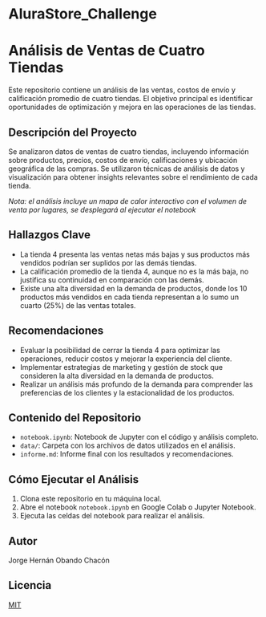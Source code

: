# AluraStore_Challenge
# Análisis de Ventas de Cuatro Tiendas

Este repositorio contiene un análisis de las ventas, costos de envío y calificación promedio de cuatro tiendas. El objetivo principal es identificar oportunidades de optimización y mejora en las operaciones de las tiendas.

## Descripción del Proyecto

Se analizaron datos de ventas de cuatro tiendas, incluyendo información sobre productos, precios, costos de envío, calificaciones y ubicación geográfica de las compras. Se utilizaron técnicas de análisis de datos y visualización para obtener insights relevantes sobre el rendimiento de cada tienda.

_Nota: el análisis incluye un mapa de calor interactivo con el volumen de venta por lugares, se desplegará al ejecutar el notebook_

## Hallazgos Clave

* La tienda 4 presenta las ventas netas más bajas y sus productos más vendidos podrían ser suplidos por las demás tiendas.
* La calificación promedio de la tienda 4, aunque no es la más baja, no justifica su continuidad en comparación con las demás.
* Existe una alta diversidad en la demanda de productos, donde los 10 productos más vendidos en cada tienda representan a lo sumo un cuarto (25%) de las ventas totales.

## Recomendaciones

* Evaluar la posibilidad de cerrar la tienda 4 para optimizar las operaciones, reducir costos y mejorar la experiencia del cliente.
* Implementar estrategias de marketing y gestión de stock que consideren la alta diversidad en la demanda de productos.
* Realizar un análisis más profundo de la demanda para comprender las preferencias de los clientes y la estacionalidad de los productos.

## Contenido del Repositorio

* `notebook.ipynb`: Notebook de Jupyter con el código y análisis completo.
* `data/`: Carpeta con los archivos de datos utilizados en el análisis.
* `informe.md`: Informe final con los resultados y recomendaciones.

## Cómo Ejecutar el Análisis

1. Clona este repositorio en tu máquina local.
2. Abre el notebook `notebook.ipynb` en Google Colab o Jupyter Notebook.
3. Ejecuta las celdas del notebook para realizar el análisis.

## Autor

Jorge Hernán Obando Chacón

## Licencia

[MIT](https://choosealicense.com/licenses/mit/)

